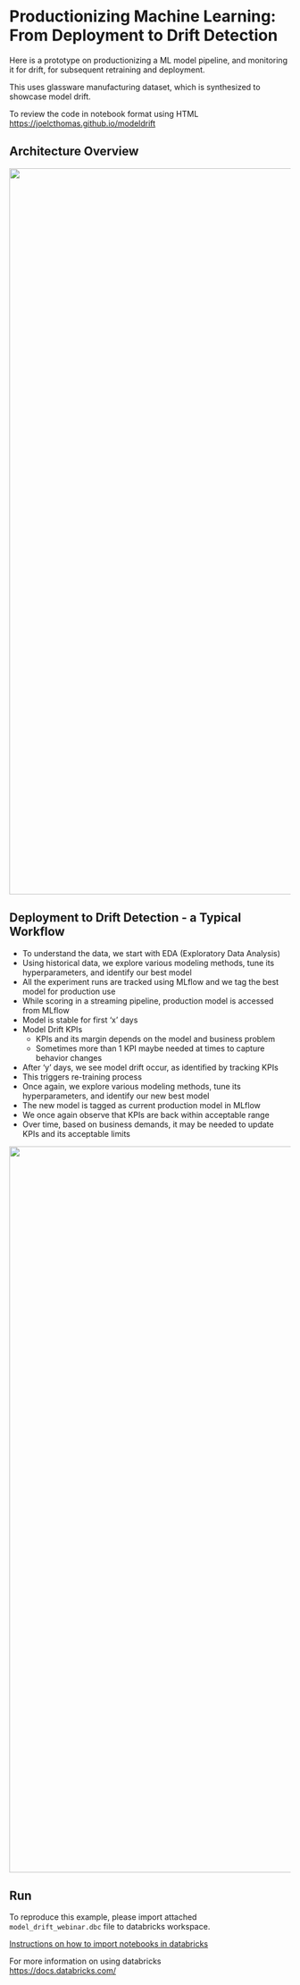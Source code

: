 # Productionizing Machine Learning: From Deployment to Drift Detection 

Here is a prototype on productionizing a ML model pipeline, and monitoring it for drift, for subsequent retraining and deployment.  

This uses glassware manufacturing dataset, which is synthesized to showcase model drift.

To review the code in notebook format using HTML
https://joelcthomas.github.io/modeldrift

## Architecture Overview

<img src="https://joelcthomas.github.io/modeldrift/img/model_drift_architecture.png" width="1300">

## Deployment to Drift Detection - a Typical Workflow
- To understand the data, we start with EDA (Exploratory Data Analysis)
- Using historical data, we explore various modeling methods,  tune its hyperparameters, and identify our best model
- All the experiment runs are tracked using MLflow and we tag the best model for production use
- While scoring in a streaming pipeline, production model is accessed from MLflow
- Model is stable for first ‘x’ days
- Model Drift KPIs
   - KPIs and its margin depends on the model and business problem
   - Sometimes more than 1 KPI maybe needed at times to capture behavior changes
- After ‘y’ days, we see model drift occur, as identified by tracking KPIs
- This triggers re-training process
- Once again, we explore various modeling methods,  tune its hyperparameters, and identify our new best model
- The new model is tagged as current production model in  MLflow
- We once again observe that KPIs are back within acceptable range
- Over time, based on business demands, it may be needed to update KPIs and its acceptable limits

<img src="https://joelcthomas.github.io/modeldrift/img/drift_detection_kpi.png" width="1300">

## Run
To reproduce this example, please import attached `model_drift_webinar.dbc` file to databricks workspace.

[Instructions on how to import notebooks in databricks](https://docs.databricks.com/user-guide/notebooks/notebook-manage.html#import-a-notebook)


For more information on using databricks  
https://docs.databricks.com/